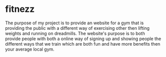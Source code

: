 # fitnezz

The purpose of my project is to provide an website for a gym that is providing the public with a different way of exercising other then lifting weights and running on dreadmills. The website's purpose is to both provide people with both a online way of signing up and showing people the different ways that we train which are both fun and have more benefits then your average local gym.
